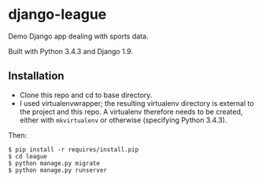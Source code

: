 # django-league
Demo Django app dealing with sports data.

Built with Python 3.4.3 and Django 1.9.

## Installation
- Clone this repo and cd to base directory.
- I used virtualenvwrapper; the resulting virtualenv directory is external to the project and this repo.
A virtualenv therefore needs to be created, either with `mkvirtualenv` or otherwise (specifying Python 3.4.3).

Then:

```
$ pip install -r requires/install.pip
$ cd league
$ python manage.py migrate
$ python manage.py runserver
```
